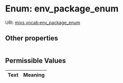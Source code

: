 
# Enum: env_package_enum




URI: [mixs.vocab:env_package_enum](https://w3id.org/mixs/vocab/env_package_enum)


## Other properties

|  |  |  |
| --- | --- | --- |

## Permissible Values

| Text | Meaning |
| :--- | --------: |


